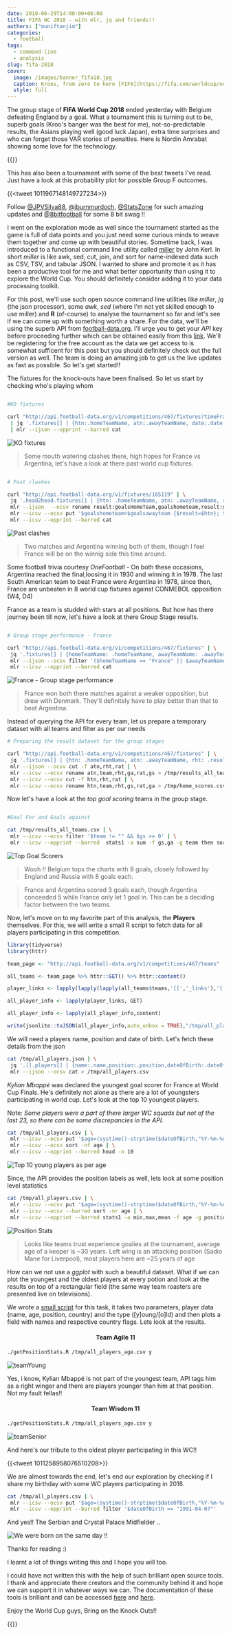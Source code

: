 ```yaml
---
date: 2018-06-29T14:00:00+06:00
title: FIFA WC 2018 - with mlr, jq and friends!! 
authors: ["muniftanjim"]
categories:
  - football
tags: 
  - command-line
  - analysis
slug: fifa-2018
cover:
  image: /images/banner_fifa18.jpg
  caption: Kroos, from zero to hero [FIFA](https://fifa.com/worldcup/news/kroos-from-zero-to-hero-2966896)
  style: full
---
```



The group stage of **FIFA World Cup 2018** ended yesterday with Belgium defeating England by a goal. What a tournament this is turning out to be, superb goals (Kroo's banger was the best for me), not-so-predictable results, the Asians playing well (good luck Japan), extra time surprises and who can forget those VAR stories of penalties. Here is Nordin Amrabat showing some love for the technology. 


{{<youtube HpQJ8rxaPi0>}}

This has also been a tournament with some of the best tweets I've read. Just have a look at this probability plot for possible Group F outcomes.

{{<tweet 1011967148149727234>}}

Follow [@JPVSilva88](https://twitter.com/JPVSilva88), [@jburnmurdoch](https://twitter.com/jburnmurdoch), [@StatsZone](https://twitter.com/StatsZone) for such amazing updates and [@8bitfootball](https://twitter.com/8bitfootball) for some 8 bit swag !!


I went on the exploration mode as well since the tournament started as the game is full of data points and you just need some curious minds to weave them together and come up with beautiful stories. Sometime back, I was introduced to a functional command line utility called [miller](https://johnkerl.org/miller/) by John Kerl. In short *miller* is like awk, sed, cut, join, and sort for name-indexed data such as CSV, TSV, and tabular JSON. I wanted to share and promote it as it has been a productive tool for me and what better opportunity than using it to explore the World Cup. You should definitely consider adding it to your data processing toolkit. 

For this post, we'll use such open source command line utilities like *miller*, *jq* (the json processor), some *awk*, *sed* (where I'm not yet skilled enough to use miller) and **R** (of-course) to analyse the tournament so far and let's see if we can come up with something worth a share. For the data, we'll be using the superb API from [football-data.org](http://football-data.org/). I'll urge you to get your *API* key before proceeding further which can be obtained easily from this [link](https://www.football-data.org/client/register). We'll be registering for the free account as the data we get access to is somewhat sufficent for this post but you should definitely check out the full version as well. The team is doing an amazing job to get us the live updates as fast as possible. So let's get started!!

The fixtures for the knock-outs have been finalised. So let us start by checking who's playing whom

```bash

#KO fixtures

curl "http://api.football-data.org/v1/competitions/467/fixtures?timeFrameStart=2018-06-30&timeFrameEnd=2018-07-03" \
 | jq '.fixtures[] | {htn:.homeTeamName, atn:.awayTeamName, date:.date, matchLink:._links.self[]}' \
 | mlr --ijson --opprint --barred cat
```

<img src="/images/ko_fixtures.png" title="KO fixtures" />

> Some mouth watering clashes there, high hopes for France vs Argentina, let's have a look at there past world cup fixtures. 

```bash

# Past clashes

curl "http://api.football-data.org/v1/fixtures/165119" | \
 jq '.head2head.fixtures[] | {htn: .homeTeamName, atn: .awayTeamName, result:.result, date:.date}' | \
 mlr --ijson  --ocsv rename result:goalsHomeTeam,goalshometeam,result:goalsAwayTeam,goalsawayteam | \
 mlr --icsv --ocsv put '$goalshometeam>$goalsawayteam {$result=$htn}; $goalshometeam<$goalsawayteam {$result=$atn}; $goalshometeam==$goalsawayteam {$result=drawn}' | \
 mlr --icsv --opprint --barred cat
```

<img src="/images/past_clashes.png" title="Past clashes" />

> Two matches and Argentina winning both of them, though I feel France will be on the winnig side this time around. 

Some football trivia courtesy *OneFootball* - On both these occasions, Argentina reached the final,loosing it in 1930 and winning it in 1978. The last South American team to beat France were Argentina in 1978, since then, France are unbeaten in 8 world cup fixtures against CONMEBOL opposition (W4, D4)

France as a team is studded with stars at all positions. But how has there journey been till now, let's have a look at there Group Stage results. 

```bash

# Group stage performance - France

curl "http://api.football-data.org/v1/competitions/467/fixtures" | \
 jq '.fixtures[] | {homeTeamName: .homeTeamName, awayTeamName: .awayTeamName, resultHomeTeam: .result.goalsHomeTeam, resultAwayTeam:.result.goalsAwayTeam}' | \
 mlr --ijson --ocsv filter '($homeTeamName == "France" || $awayTeamName == "France") && ($resultHomeTeam != "")' |
 mlr --icsv --opprint --barred cat
```
<img src="/images/france_gs.png" title="France - Group stage performance" />

> France won both there matches against a weaker opposition, but drew with Denmark. They'll definitely have to play better than that to beat Argentina. 

Instead of querying the API for every team, let us prepare a temporary dataset with all teams and filter as per our needs

```bash
# Preparing the result dataset for the group stages

curl "http://api.football-data.org/v1/competitions/467/fixtures" | \
 jq '.fixtures[] | {htn: .homeTeamName, atn: .awayTeamName, rht: .result.goalsHomeTeam, rat:.result.goalsAwayTeam}' | \
 mlr --ijson --ocsv cut -f atn,rht,rat | \
 mlr --icsv --ocsv rename atn,team,rht,ga,rat,gs > /tmp/results_all_teams.csv && cat results_wc.csv | \
 mlr --icsv --ocsv cut -f htn,rht,rat | \
 mlr --icsv --ocsv rename htn,team,rht,gs,rat,ga > /tmp/home_scores.csv && awk 'BEGIN {FS="," ; OFS = ","}; {print $1,$3,$2}' /tmp/home_scores.csv > /tmp/home_scores_mod.csv && sed 1d /tmp/home_scores_mod.csv >> /tmp/results_all_teams.csv
```

Now let's have a look at the *top goal scoring* teams in the group stage. 

```bash

#Goal For and Goals against

cat /tmp/results_all_teams.csv | \
 mlr --icsv --ocsv filter '$team != "" && $gs >= 0' | \
 mlr --icsv --opprint --barred  stats1 -a sum -f gs,ga -g team then sort -nr gs_sum
```
<img src="/images/top_goal_scorers.png" title="Top Goal Scorers" />

> Wooh !! Belgium tops the charts with 9 goals, closely followed by England and Russia with 8 goals each. 

> France and Argentina scored 3 goals each, though Argentina conceeded 5 while France only let 1 goal in. This can be a deciding factor between the two teams. 

Now, let's move on to my favorite part of this analysis, the **Players** themselves. For this, we will write a small R script to fetch data for all players participating in this competition. 

```R
library(tidyverse)
library(httr)

team_page <- "http://api.football-data.org/v1/competitions/467/teams"

all_teams <- team_page %>% httr::GET() %>% httr::content()

player_links <- lapply(lapply(lapply(all_teams$teams,'[[','_links'),'[[','players'),'[[','href')

all_player_info <- lapply(player_links, GET)

all_player_info <- lapply(all_player_info,content)

write(jsonlite::toJSON(all_player_info,auto_unbox = TRUE),"/tmp/all_players.json")
```

We will need a players name, position and date of birth. Let's fetch these details from the json

```bash
cat /tmp/all_players.json | \
 jq '.[].players[] | {name:.name,position:.position,dateOfBirth:.dateOfBirth}' | \
 mlr --ijson --ocsv cat > /tmp/all_players.csv
```

*Kylian Mbappé* was declared the youngest goal scorer for France at World Cup Finals. He's definitely not alone as there are a lot of youngsters participating in world cup. Let's look at the top 10 youngest players. 

Note: *Some players were a part of there larger WC squads but not of the last 23, so there can be some discrepancies in the API.*

```bash
cat /tmp/all_players.csv | \
 mlr --icsv --ocsv put '$age=(systime()-strptime($dateOfBirth,"%Y-%m-%d"))/(365*24*3600)' | \
 mlr --icsv --ocsv sort -nf age | \
 mlr --icsv --opprint --barred head -n 10
```

<img src="/images/young_players.png" title="Top 10 young players as per age" />

Since, the API provides the position labels as well, lets look at some position level statistics

```bash
cat /tmp/all_players.csv | \
 mlr --icsv --ocsv put '$age=(systime()-strptime($dateOfBirth,"%Y-%m-%d"))/(365*24*3600)' | \
 mlr --icsv --ocsv --barred sort -nr age | \
 mlr --icsv --opprint --barred stats1 -a min,max,mean -f age -g position
```

<img src="/images/position_stats.png" title="Position Stats" />

> Looks like teams trust experience goalies at the tournament, average age of a keeper is ~30 years. Left wing is an attacking position (Sadio Mane for Liverpool), most players here are ~25 years of age 

How can we not use a *ggplot* with such a beautiful dataset. What if we can plot the youngest and the oldest players at every potion and look at the results on top of a rectangular field (the same way team roasters are presented live on televisions). 

We wrote a [small script](https://gist.github.com/apoorv74/e4108b9ad9d3d14eb208dd15505be3b6) for this task, it takes two parameters, player data (name, age, position, country) and the type ([y]oung/[o]ld) and then plots a field with names and respective country flags. Lets look at the results.


#### <center> Team Agile 11
```bash
./getPositionStats.R /tmp/all_players_age.csv y
```

<img src="/images/teamYoung.png" title="teamYoung" />

Yes, i know, Kylian Mbappé is not part of the youngest team, API tags him as a right winger and there are players younger than him at that position. Not my fault fellas!!


#### <center> Team Wisdom 11 
```bash
./getPositionStats.R /tmp/all_players_age.csv y
```

<img src="/images/teamSenior.png" title="teamSenior" />

And here's our tribute to the oldest player participating in this WC!!

{{<tweet 1011258958076510208>}}

We are almost towards the end, let's end our exploration by checking if I share my birthday with some WC players participating in 2018.

```bash
cat /tmp/all_players.csv | \
 mlr --icsv --ocsv put '$age=(systime()-strptime($dateOfBirth,"%Y-%m-%d"))/(365*24*3600)' | \
 mlr --icsv --opprint --barred filter '$dateOfBirth == "1991-04-07"'
```
And yes!! The Serbian and Crystal Palace Midfielder .. 

<img src="/images/share_bday.png" title="We were born on the same day !!" />

Thanks for reading :)

I learnt a lot of things writing this and I hope you will too. 

I could have not written this with the help of such brilliant open source tools. I thank and appreciate there creators and the community behind it and hope we can support it in whatever ways we can. The documentation of these tools is brilliant and can be accessed [here](https://johnkerl.org/miller/doc/reference.html) and [here](https://stedolan.github.io/jq/manual/). 

Enjoy the World Cup guys, Bring on the Knock Outs!!

{{<youtube jXLFIpBta2E>}}